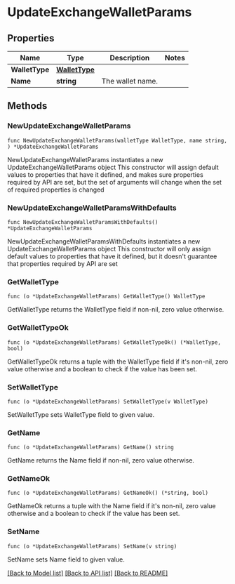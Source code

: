 # UpdateExchangeWalletParams

## Properties

Name | Type | Description | Notes
------------ | ------------- | ------------- | -------------
**WalletType** | [**WalletType**](WalletType.md) |  | 
**Name** | **string** | The wallet name. | 

## Methods

### NewUpdateExchangeWalletParams

`func NewUpdateExchangeWalletParams(walletType WalletType, name string, ) *UpdateExchangeWalletParams`

NewUpdateExchangeWalletParams instantiates a new UpdateExchangeWalletParams object
This constructor will assign default values to properties that have it defined,
and makes sure properties required by API are set, but the set of arguments
will change when the set of required properties is changed

### NewUpdateExchangeWalletParamsWithDefaults

`func NewUpdateExchangeWalletParamsWithDefaults() *UpdateExchangeWalletParams`

NewUpdateExchangeWalletParamsWithDefaults instantiates a new UpdateExchangeWalletParams object
This constructor will only assign default values to properties that have it defined,
but it doesn't guarantee that properties required by API are set

### GetWalletType

`func (o *UpdateExchangeWalletParams) GetWalletType() WalletType`

GetWalletType returns the WalletType field if non-nil, zero value otherwise.

### GetWalletTypeOk

`func (o *UpdateExchangeWalletParams) GetWalletTypeOk() (*WalletType, bool)`

GetWalletTypeOk returns a tuple with the WalletType field if it's non-nil, zero value otherwise
and a boolean to check if the value has been set.

### SetWalletType

`func (o *UpdateExchangeWalletParams) SetWalletType(v WalletType)`

SetWalletType sets WalletType field to given value.


### GetName

`func (o *UpdateExchangeWalletParams) GetName() string`

GetName returns the Name field if non-nil, zero value otherwise.

### GetNameOk

`func (o *UpdateExchangeWalletParams) GetNameOk() (*string, bool)`

GetNameOk returns a tuple with the Name field if it's non-nil, zero value otherwise
and a boolean to check if the value has been set.

### SetName

`func (o *UpdateExchangeWalletParams) SetName(v string)`

SetName sets Name field to given value.



[[Back to Model list]](../README.md#documentation-for-models) [[Back to API list]](../README.md#documentation-for-api-endpoints) [[Back to README]](../README.md)


